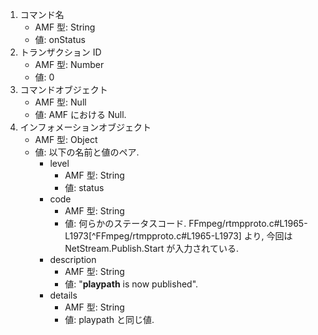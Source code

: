 1. コマンド名
   * AMF 型: String
   * 値: onStatus
2. トランザクション ID
   * AMF 型: Number
   * 値: 0
3. コマンドオブジェクト
   * AMF 型: Null
   * 値: AMF における Null.
4. インフォメーションオブジェクト
   * AMF 型: Object
   * 値: 以下の名前と値のペア.
     * level
       * AMF 型: String
       * 値: status
     * code
       * AMF 型: String
       * 値: 何らかのステータスコード. FFmpeg/rtmpproto.c#L1965-L1973[^FFmpeg/rtmpproto.c#L1965-L1973] より, 今回は NetStream.Publish.Start が入力されている.
     * description
       * AMF 型: String
       * 値: "**playpath** is now published".
     * details
       * AMF 型: String
       * 値: playpath と同じ値.
